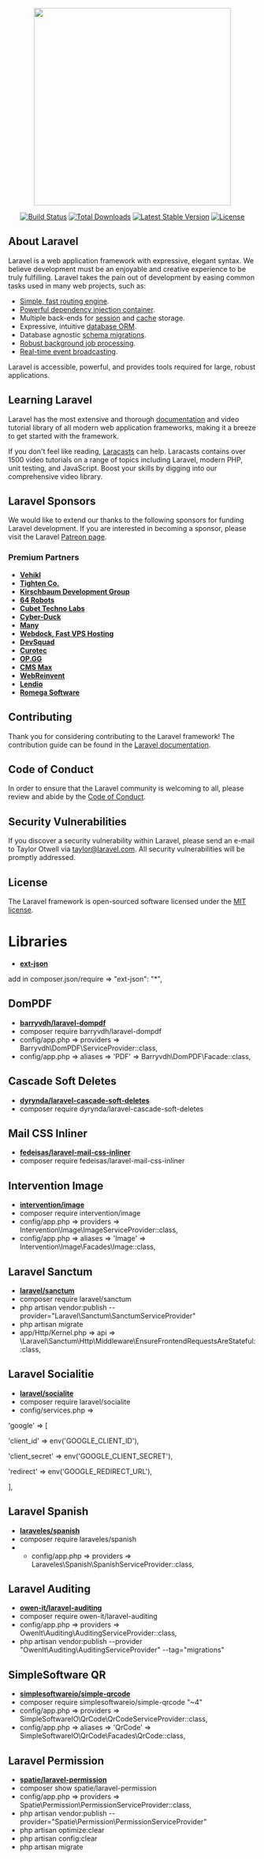 <p align="center"><a href="https://laravel.com" target="_blank"><img src="https://raw.githubusercontent.com/laravel/art/master/logo-lockup/5%20SVG/2%20CMYK/1%20Full%20Color/laravel-logolockup-cmyk-red.svg" width="400"></a></p>

<p align="center">
<a href="https://travis-ci.org/laravel/framework"><img src="https://travis-ci.org/laravel/framework.svg" alt="Build Status"></a>
<a href="https://packagist.org/packages/laravel/framework"><img src="https://img.shields.io/packagist/dt/laravel/framework" alt="Total Downloads"></a>
<a href="https://packagist.org/packages/laravel/framework"><img src="https://img.shields.io/packagist/v/laravel/framework" alt="Latest Stable Version"></a>
<a href="https://packagist.org/packages/laravel/framework"><img src="https://img.shields.io/packagist/l/laravel/framework" alt="License"></a>
</p>

## About Laravel

Laravel is a web application framework with expressive, elegant syntax. We believe development must be an enjoyable and creative experience to be truly fulfilling. Laravel takes the pain out of development by easing common tasks used in many web projects, such as:

- [Simple, fast routing engine](https://laravel.com/docs/routing).
- [Powerful dependency injection container](https://laravel.com/docs/container).
- Multiple back-ends for [session](https://laravel.com/docs/session) and [cache](https://laravel.com/docs/cache) storage.
- Expressive, intuitive [database ORM](https://laravel.com/docs/eloquent).
- Database agnostic [schema migrations](https://laravel.com/docs/migrations).
- [Robust background job processing](https://laravel.com/docs/queues).
- [Real-time event broadcasting](https://laravel.com/docs/broadcasting).

Laravel is accessible, powerful, and provides tools required for large, robust applications.

## Learning Laravel

Laravel has the most extensive and thorough [documentation](https://laravel.com/docs) and video tutorial library of all modern web application frameworks, making it a breeze to get started with the framework.

If you don't feel like reading, [Laracasts](https://laracasts.com) can help. Laracasts contains over 1500 video tutorials on a range of topics including Laravel, modern PHP, unit testing, and JavaScript. Boost your skills by digging into our comprehensive video library.

## Laravel Sponsors

We would like to extend our thanks to the following sponsors for funding Laravel development. If you are interested in becoming a sponsor, please visit the Laravel [Patreon page](https://patreon.com/taylorotwell).

### Premium Partners

- **[Vehikl](https://vehikl.com/)**
- **[Tighten Co.](https://tighten.co)**
- **[Kirschbaum Development Group](https://kirschbaumdevelopment.com)**
- **[64 Robots](https://64robots.com)**
- **[Cubet Techno Labs](https://cubettech.com)**
- **[Cyber-Duck](https://cyber-duck.co.uk)**
- **[Many](https://www.many.co.uk)**
- **[Webdock, Fast VPS Hosting](https://www.webdock.io/en)**
- **[DevSquad](https://devsquad.com)**
- **[Curotec](https://www.curotec.com/services/technologies/laravel/)**
- **[OP.GG](https://op.gg)**
- **[CMS Max](https://www.cmsmax.com/)**
- **[WebReinvent](https://webreinvent.com/?utm_source=laravel&utm_medium=github&utm_campaign=patreon-sponsors)**
- **[Lendio](https://lendio.com)**
- **[Romega Software](https://romegasoftware.com)**

## Contributing

Thank you for considering contributing to the Laravel framework! The contribution guide can be found in the [Laravel documentation](https://laravel.com/docs/contributions).

## Code of Conduct

In order to ensure that the Laravel community is welcoming to all, please review and abide by the [Code of Conduct](https://laravel.com/docs/contributions#code-of-conduct).

## Security Vulnerabilities

If you discover a security vulnerability within Laravel, please send an e-mail to Taylor Otwell via [taylor@laravel.com](mailto:taylor@laravel.com). All security vulnerabilities will be promptly addressed.

## License

The Laravel framework is open-sourced software licensed under the [MIT license](https://opensource.org/licenses/MIT).

# Libraries
 
- **[ext-json](https://php.watch/versions/8.0/ext-json)**

add  in composer.json/require => "ext-json": "*",
## DomPDF
- **[barryvdh/laravel-dompdf](https://github.com/dompdf/dompdf)**
- composer require barryvdh/laravel-dompdf
- config/app.php => providers => Barryvdh\DomPDF\ServiceProvider::class,
- config/app.php => aliases => 'PDF' => Barryvdh\DomPDF\Facade::class,

## Cascade Soft Deletes
- **[dyrynda/laravel-cascade-soft-deletes](https://github.com/michaeldyrynda/laravel-cascade-soft-deletes)**
- composer require dyrynda/laravel-cascade-soft-deletes

## Mail CSS Inliner
- **[fedeisas/laravel-mail-css-inliner](https://github.com/fedeisas/laravel-mail-css-inliner)** 
- composer require fedeisas/laravel-mail-css-inliner

## Intervention Image
- **[intervention/image](http://image.intervention.io/)** 
- composer require intervention/image
- config/app.php => providers => Intervention\Image\ImageServiceProvider::class,
- config/app.php => aliases => 'Image' => Intervention\Image\Facades\Image::class,

## Laravel Sanctum
- **[laravel/sanctum](https://laravel.com/docs/8.x/sanctum#installation)**
- composer require laravel/sanctum
- php artisan vendor:publish --provider="Laravel\Sanctum\SanctumServiceProvider"
- php artisan migrate
- app/Http/Kernel.php => api =>  \Laravel\Sanctum\Http\Middleware\EnsureFrontendRequestsAreStateful::class,

## Laravel Socialitie
- **[laravel/socialite](https://laravel.com/docs/8.x/socialite#installation)**
- composer require laravel/socialite
- config/services.php =>

'google' => [

  'client_id' => env('GOOGLE_CLIENT_ID'),

  'client_secret' => env('GOOGLE_CLIENT_SECRET'),

  'redirect' => env('GOOGLE_REDIRECT_URL'),

  ],

## Laravel Spanish
- **[laraveles/spanish](https://github.com/Laraveles/spanish)** 
- composer require laraveles/spanish
- - config/app.php => providers => Laraveles\Spanish\SpanishServiceProvider::class,

## Laravel Auditing
- **[owen-it/laravel-auditing](http://www.laravel-auditing.com/docs/9.0/installation)**
- composer require owen-it/laravel-auditing
- config/app.php => providers => OwenIt\Auditing\AuditingServiceProvider::class,
- php artisan vendor:publish --provider "OwenIt\Auditing\AuditingServiceProvider" --tag="migrations"

## SimpleSoftware QR
- **[simplesoftwareio/simple-qrcode](https://www.simplesoftware.io/#/docs/simple-qrcode)**
- composer require simplesoftwareio/simple-qrcode "~4"
- config/app.php => providers => SimpleSoftwareIO\QrCode\QrCodeServiceProvider::class,
- config/app.php => aliases => 'QrCode' => SimpleSoftwareIO\QrCode\Facades\QrCode::class,

## Laravel Permission
- **[spatie/laravel-permission](https://spatie.be/docs/laravel-permission/v5/installation-laravel)**
- composer show spatie/laravel-permission
- config/app.php => providers => Spatie\Permission\PermissionServiceProvider::class,
- php artisan vendor:publish --provider="Spatie\Permission\PermissionServiceProvider"
- php artisan optimize:clear
- php artisan config:clear
- php artisan migrate
